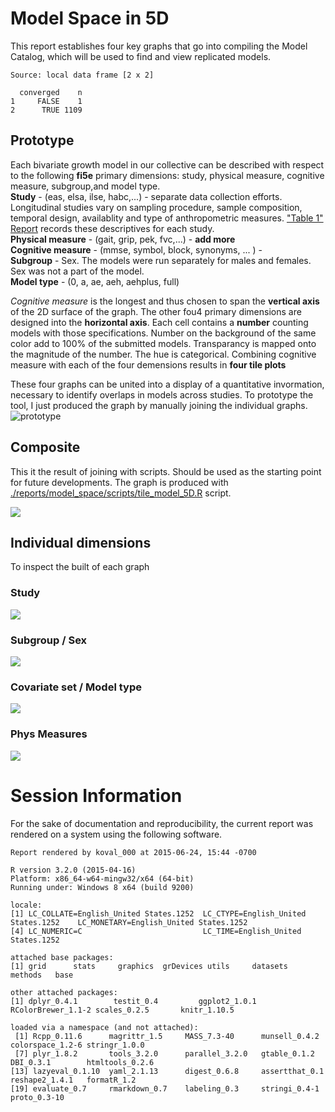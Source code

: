# Model Space in 5D



<!--  Set the working directory to the repository's base directory; this assumes the report is nested inside of two directories.-->


<!-- Set the report-wide options, and point to the external code file. -->


<!-- Load the sources.  Suppress the output when loading sources. --> 


<!-- Load 'sourced' R files.  Suppress the output when loading packages. --> 


<!-- Load any Global functions and variables declared in the R file.  Suppress the output. --> 


<!-- Declare any global functions specific to a Rmd output.  Suppress the output. --> 


<!-- Load the datasets.   -->


<!-- Tweak the datasets.   -->


<!-- Frequency counts   -->


This report establishes four key graphs that go into compiling the Model Catalog, which will be used to find and view replicated models. 



```
Source: local data frame [2 x 2]

  converged    n
1     FALSE    1
2      TRUE 1109
```


## Prototype
Each bivariate growth model in our collective can be described with respect to the following **fi5e** primary dimensions: study, physical measure, cognitive measure, subgroup,and model type.     
**Study** - (eas, elsa, ilse, habc,...) - separate data collection efforts. Longitudinal studies vary on sampling procedure, sample composition, temporal design, availablity and type of anthropometric measures. ["Table 1" Report](./reports/table_1/table_1.md) records these descriptives for each study.   
**Physical measure** - (gait, grip, pek, fvc,...)  - **add more**   
**Cognitive measure** - (mmse, symbol, block, synonyms, ...  )  -    
**Subgroup** - Sex. The models were run separately for males and females. Sex was not a part of the model.   
**Model type** - (0, a, ae, aeh, aehplus, full)   

*Cognitive measure* is the longest and thus chosen to span the **vertical axis** of the 2D surface of the graph. The other fou4 primary dimensions are designed into the **horizontal axis**. Each cell contains a  **number** counting models with those  specifications. Number on the background of the same color add to 100% of the submitted models. Transparancy is mapped onto the magnitude of the number. The hue is categorical. Combining cognitive measure with each of the four demensions results in **four tile plots**

These four graphs  can be united into a display of a quantitative invormation, necessary to identify overlaps in models across studies. To prototype the tool, I just produced the graph by manually joining the individual graphs.
![prototype](./figure_overlap_(old)/combine_panels-01.png)

## Composite
This it the result of joining with scripts. Should be used as the starting point for future developments. The graph is produced with  [./reports/model_space/scripts/tile_model_5D.R](https://github.com/IALSA/IALSA-2015-Portland/blob/master/reports/model_space/reports/model_space/scripts/tile_model_5D.R) script. 

![](figure_modelSpace5D/dashboard_tile_graph-1.png) 


## Individual dimensions
To inspect the built of each graph

### Study

![](figure_modelSpace5D/1_graph_study_name-1.png) 


### Subgroup / Sex

![](figure_modelSpace5D/3_graph_subgroup-1.png) 

### Covariate set / Model type
![](figure_modelSpace5D/2_graph_model_type-1.png) 


### Phys Measures

![](figure_modelSpace5D/0_graph_phys_measure-1.png) 













# Session Information
For the sake of documentation and reproducibility, the current report was rendered on a system using the following software.


```
Report rendered by koval_000 at 2015-06-24, 15:44 -0700
```

```
R version 3.2.0 (2015-04-16)
Platform: x86_64-w64-mingw32/x64 (64-bit)
Running under: Windows 8 x64 (build 9200)

locale:
[1] LC_COLLATE=English_United States.1252  LC_CTYPE=English_United States.1252    LC_MONETARY=English_United States.1252
[4] LC_NUMERIC=C                           LC_TIME=English_United States.1252    

attached base packages:
[1] grid      stats     graphics  grDevices utils     datasets  methods   base     

other attached packages:
[1] dplyr_0.4.1        testit_0.4         ggplot2_1.0.1      RColorBrewer_1.1-2 scales_0.2.5       knitr_1.10.5      

loaded via a namespace (and not attached):
 [1] Rcpp_0.11.6      magrittr_1.5     MASS_7.3-40      munsell_0.4.2    colorspace_1.2-6 stringr_1.0.0   
 [7] plyr_1.8.2       tools_3.2.0      parallel_3.2.0   gtable_0.1.2     DBI_0.3.1        htmltools_0.2.6 
[13] lazyeval_0.1.10  yaml_2.1.13      digest_0.6.8     assertthat_0.1   reshape2_1.4.1   formatR_1.2     
[19] evaluate_0.7     rmarkdown_0.7    labeling_0.3     stringi_0.4-1    proto_0.3-10    
```
